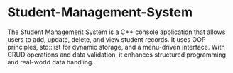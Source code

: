 # Student-Management-System
The Student Management System is a C++ console application that allows users to add, update, delete, and view student records. It uses OOP principles, std::list for dynamic storage, and a menu-driven interface. With CRUD operations and data validation, it enhances structured programming and real-world data handling.
